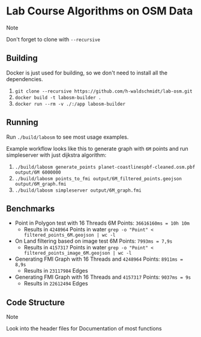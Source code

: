 # Lab Course Algorithms on OSM Data

> [!NOTE]  
> Don't forget to clone with `--recursive`

## Building
Docker is just used for building, so we don't need to install all the dependencies.

1. `git clone --recursive https://github.com/h-waldschmidt/lab-osm.git`
2. `docker build -t labosm-builder .`
3. `docker run --rm -v ./:/app labosm-builder`

## Running
Run `./build/labosm` to see most usage examples.

Example workflow looks like this to generate graph with `6M` points and run simpleserver with just dijkstra algorithm:
1. `./build/labosm generate_points planet-coastlinespbf-cleaned.osm.pbf output/6M 6000000`
2. `./build/labosm points_to_fmi output/6M_filtered_points.geojson output/6M_graph.fmi`
3. `./build/labosm simpleserver output/6M_graph.fmi`

## Benchmarks
- Point in Polygon test with 16 Threads 6M Points: `36616160ms = 10h 10m`
  - Results in `4248964` Points in water `grep -o "Point" < filtered_points_6M.geojson | wc -l`
- On Land filtering based on image test 6M Points: `7993ms = 7,9s`
    - Results in `4157317` Points in water `grep -o "Point" < filtered_points_image_6M.geojson | wc -l`
- Generating FMI Graph with 16 Threads and `4248964` Points: `8911ms = 8,9s`
  - Results in `23117984` Edges
- Generating FMI Graph with 16 Threads and `4157317` Points: `9037ms = 9s`
  - Results in `22612494` Edges

## Code Structure

> [!NOTE]  
> Look into the header files for Documentation of most functions


